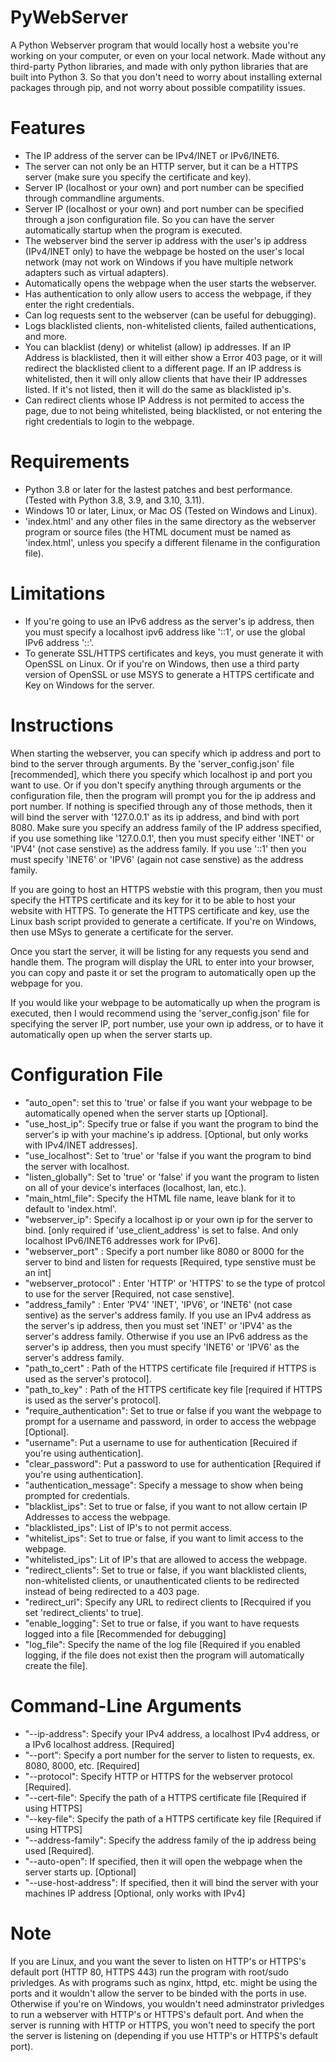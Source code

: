 # PyWebServer
A Python Webserver program that would locally host a website you're working on your computer, or even on your local network. Made without any third-party Python libraries, and made with only python libraries that are built into Python 3. So that you don't need to worry about installing external packages through pip, and not worry about possible compatility issues.

# Features
* The IP address of the server can be IPv4/INET or IPv6/INET6.
* The server can not only be an HTTP server, but it can be a HTTPS server (make sure you specify the certificate and key).
* Server IP (localhost or your own) and port number can be specified through commandline arguments.
* Server IP (localhost or your own) and port number can be specified through a json configuration file. So you can have the server automatically startup when the program is executed.
* The webserver bind the server ip address with the user's ip address (IPv4/INET only) to have the webpage be hosted on the user's local network (may not work on Windows if you have multiple network adapters such as virtual adapters).
* Automatically opens the webpage when the user starts the webserver.
* Has authentication to only allow users to access the webpage, if they enter the right credentials.
* Can log requests sent to the webserver (can be useful for debugging).
* Logs blacklisted clients, non-whitelisted clients, failed authentications, and more.
* You can blacklist (deny) or whitelist (allow) ip addresses. If an IP Address is blacklisted, then it will either show a Error 403 page, or it will redirect the blacklisted client to a different page. If an IP address is whitelisted, then it will only allow clients that have their IP addresses listed. If it's not listed, then it will do the same as blacklisted ip's.
* Can redirect clients whose IP Address is not permited to access the page, due to not being whitelisted, being blacklisted, or not entering the right credentials to login to the webpage.

# Requirements
* Python 3.8 or later for the lastest patches and best performance. (Tested with Python 3.8, 3.9, and 3.10, 3.11).
* Windows 10 or later, Linux, or Mac OS (Tested on Windows and Linux).
* 'index.html' and any other files in the same directory as the webserver program or source files (the HTML document must be named as 'index.html', unless you specify a different filename in the configuration file).
# Limitations
* If you're going to use an IPv6 address as the server's ip address, then you must specify a localhost ipv6 address like '::1', or use the global IPv6 address '::'.
* To generate SSL/HTTPS certificates and keys, you must generate it with OpenSSL on Linux. Or if you're on Windows, then use a third party version of OpenSSL or use MSYS to generate a HTTPS certificate and Key on Windows for the server.

# Instructions
When starting the webserver, you can specify which ip address and port to bind to the server through arguments. By the 'server_config.json' file [recommended], which there you specify which localhost ip and port you want to use. Or if you don't specify anything through arguments or the configuration file, then the program will prompt you for the ip address and port number. If nothing is specified through any of those methods, then it will bind the server with '127.0.0.1' as its ip address, and bind with port 8080. Make sure you specify an address family of the IP address specified, if you use something like '127.0.0.1', then you must specify either 'INET' or 'IPV4' (not case senstive) as the address family. If you use '::1' then you must specify 'INET6' or 'IPV6' (again not case senstive) as the address family.

If you are going to host an HTTPS webstie with this program, then you must specify the HTTPS certificate and its key for it to be able to host your website with HTTPS. To generate the HTTPS certificate and key, use the Linux bash script provided to generate a certificate. If you're on Windows, then use MSys to generate a certificate for the server.

Once you start the server, it will be listing for any requests you send and handle them. The program will display the URL to enter into your browser, you can copy and paste it or set the program to automatically open up the webpage for you.

If you would like your webpage to be automatically up when the program is executed, then I would recommend using the 'server_config.json' file for specifying the server IP, port number, use your own ip address, or to have it automatically open up when the server starts up.

# Configuration File
* "auto_open": set this to 'true' or false if you want your webpage to be automatically opened when the server starts up [Optional].
* "use_host_ip": Specify true or false if you want the program to bind the server's ip with your machine's ip address. [Optional, but only works with IPv4/INET addresses].
* "use_localhost": Set to 'true' or 'false if you want the program to bind the server with localhost.
* "listen_globally": Set to 'true' or 'false' if you want the program to listen on all of your device's interfaces (localhost, lan, etc.).
* "main_html_file": Specify the HTML file name, leave blank for it to default to 'index.html'.
* "webserver_ip": Specify a localhost ip or your own ip for the server to bind. [only required if 'use_client_address' is set to false. And only localhost IPv6/INET6 addresses work for IPv6].
* "webserver_port" : Specify a port number like 8080 or 8000 for the server to bind and listen for requests [Required, type senstive must be an int]
* "webserver_protocol" : Enter 'HTTP' or 'HTTPS' to se the type of protcol to use for the server [Required, not case senstive].
* "address_family" : Enter 'PV4' 'INET', 'IPV6', or 'INET6' (not case sentive) as the server's address family. If you use an IPv4 address as the server's ip address, then you must set 'INET' or 'IPV4' as the server's address family. Otherwise if you use an IPv6 address as the server's ip address, then you must specify 'INET6' or 'IPV6' as the server's address family.
* "path_to_cert" : Path of the HTTPS certificate file [required if HTTPS is used as the server's protocol].
* "path_to_key" : Path of the HTTPS certificate key file [required if HTTPS is used as the server's protocol].
* "require_authentication": Set to true or false if you want the webpage to prompt for a username and password, in order to access the webpage [Optional].
* "username": Put a username to use for authentication [Recuired if you're using authentication].
* "clear_password": Put a password to use for authentication [Required if you're using authentication].
* "authentication_message": Specify a message to show when being prompted for credentials.
* "blacklist_ips": Set to true or false, if you want to not allow certain IP Addresses to access the webpage.
* "blacklisted_ips": List of IP's to not permit access.
* "whitelist_ips": Set to true or false, if you want to limit access to the webpage.
* "whitelisted_ips": Lit of IP's that are allowed to access the webpage.
* "redirect_clients": Set to true or false, if you want blacklisted clients, non-whitelisted clients, or unauthenticated clients to be redirected instead of being redirected to a 403 page.
* "redirect_url": Specify any URL to redirect clients to [Recquired if you set 'redirect_clients' to true].
* "enable_logging": Set to true or false, if you want to have requests logged into a file [Recommended for debugging]
* "log_file": Specify the name of the log file [Required if you enabled logging, if the file does not exist then the program will automatically create the file].

# Command-Line Arguments
* "--ip-address": Specify your IPv4 address, a localhost IPv4 address, or a IPv6 localhost address. [Required]
* "--port": Specify a port number for the server to listen to requests, ex. 8080, 8000, etc. [Required]
* "--protocol": Specify HTTP or HTTPS for the webserver protocol [Required].
* "--cert-file": Specify the path of a HTTPS certificate file [Required if using HTTPS]
* "--key-file": Specify the path of a HTTPS certificate key file [Required if using HTTPS]
* "--address-family": Specify the address family of the ip address being used [Required].
* "--auto-open": If specified, then it will open the webpage when the server starts up. [Optional]
* "--use-host-address": If specified, then it will bind the server with your machines IP address [Optional, only works with IPv4]

# Note
If you are Linux, and you want the sever to listen on HTTP's or HTTPS's default port (HTTP 80, HTTPS 443) run the program with root/sudo privledges. As with programs such as nginx, httpd, etc. might be using the ports and it wouldn't allow the server to be binded with the ports in use. Otherwise if you're on Windows, you wouldn't need adminstrator privledges to run a webserver with HTTP's or HTTPS's default port. And when the server is running with HTTP or HTTPS, you won't need to specify the port the server is listening on (depending if you use HTTP's or HTTPS's default port).
